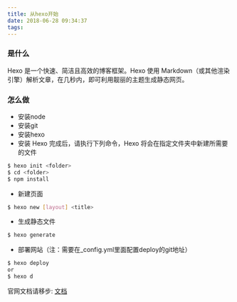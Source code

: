 ```yaml
---
title: 从hexo开始
date: 2018-06-28 09:34:37
tags:
---
```


### 是什么
Hexo 是一个快速、简洁且高效的博客框架。Hexo 使用 Markdown（或其他渲染引擎）解析文章，在几秒内，即可利用靓丽的主题生成静态网页。

### 怎么做
* 安装node
* 安装git
* 安装hexo
* 安装 Hexo 完成后，请执行下列命令，Hexo 将会在指定文件夹中新建所需要的文件
``` bash
$ hexo init <folder>
$ cd <folder>
$ npm install
```
* 新建页面
``` bash
$ hexo new [layout] <title>
```
* 生成静态文件
``` bash
$ hexo generate
```
* 部署网站（注：需要在_config.yml里面配置deploy的git地址）
``` bash
$ hexo deploy
or
$ hexo d
```

官网文档请移步: [文档](https://hexo.io/zh-cn/docs/index.html)
